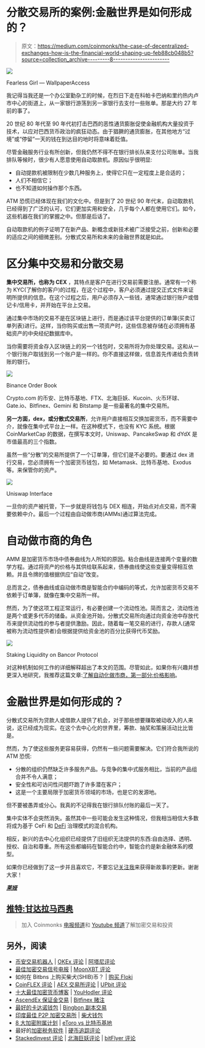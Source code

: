 # 分散交易所的案例:金融世界是如何形成的？

> 原文：<https://medium.com/coinmonks/the-case-of-decentralized-exchanges-how-is-the-financial-world-shaping-up-feb88cb048b5?source=collection_archive---------8----------------------->

![](img/abf11c49ffad04f62f7207e4e9b92a81.png)

Fearless Girl — WallpaperAccess

我记得当我还是一个办公室勤杂工的时候，在烈日下走在科帕卡巴纳和里约热内卢市中心的街道上，从一家银行游荡到另一家银行去支付一些账单。那是大约 27 年前的事了。

20 世纪 80 年代至 90 年代初打击巴西的恶性通货膨胀促使金融机构大量投资于技术，以应对巴西货币政治的疯狂动态。由于猖獗的通货膨胀，在其他地方“过境”或“停留”一天的钱在到达目的地时将意味着贬值。

尽管金融服务行业有所创新，但我仍然不得不在银行排长队来支付公司账单。当我排队等候时，很少有人愿意使用自动取款机。原因似乎很明显:

*   自动提款机被限制在少数几种服务上，使得它只在一定程度上是合适的；
*   人们不相信它；
*   也不知道如何操作那个东西。

ATM 恐慌已经体现在我们的文化中。但是到了 20 世纪 90 年代末，自动取款机已经得到了广泛的认可，它们更加实用和安全，几乎每个人都在使用它们。如今，这些机器在我们的掌握之中。但那是后话了。

自动取款机的例子证明了在新产品、新概念或新技术被广泛接受之前，创新和必要的适应之间的细微差别。分散式交易所和未来的金融世界就是如此。

# **区分集中交易和分散交易**

**集中交易所，也称为 CEX** ，其特点是客户在进行交易前需要注册。通常有一个称为 KYC(了解你的客户)的过程，在这个过程中，客户必须通过提交正式文件来证明所提供的信息。在这个过程之后，用户必须存入一些钱，通常通过银行账户或借记卡/信用卡，并开始在平台上交易。

通过集中市场的交易不是在区块链上进行，而是通过该平台提供的订单簿(买卖订单列表)进行。这样，当你购买或出售一项资产时，这些信息被存储在必须拥有基础资产的中央经纪数据库中。

当你需要将资金存入区块链上的另一个钱包时，交易所将为你处理交易。这和从一个银行账户取钱到另一个账户是一样的。你不直接这样做，信息首先传递给负责转账的银行。

![](img/7b9ecc459cbbcfa48ab4c6c66edb7005.png)

Binance Order Book

Crypto.com 的币安、比特币基地、FTX、北海巨妖、Kucoin、火币环球、Gate.io、Bitfinex、Gemini 和 Bitstamp 是一些最著名的集中交易所。

**另一方面，dex，或分散式交易所**，允许用户直接相互交换加密货币，而不需要中介，就像在集中式平台上一样。在这种模式下，也没有 KYC 系统。根据 CoinMarketCap 的数据，在撰写本文时，Uniswap、PancakeSwap 和 dYdX 是市值最高的三个指数。

虽然一些“分散”的交易所提供了一个订单簿，但它们是不必要的。要通过 dex 进行交易，您必须拥有一个加密货币钱包，如 Metamask、比特币基地、Exodus 等。来保管你的资产。

![](img/eef96e27846b14fcffd7ae31a3b1c0d4.png)

Uniswap Interface

一旦你的资产被托管，下一步就是将钱包与 DEX 相连，开始点对点交易，而不需要依赖中介。最后一个过程由自动做市商(AMMs)通过算法完成。

# **自动做市商的角色**

AMM 是加密货币市场中债券曲线为人所知的原因。粘合曲线是连接两个变量的数学方程。通过将资产的价格与其供给联系起来，债券曲线使这些变量变得相互依赖。并且令牌的值根据供应“自动”改变。

总而言之，债券曲线或自动做市商是智能合约中编码的等式，允许加密货币交易不依赖于订单簿，就像在集中交易所一样。

然而，为了使这项工程正常运行，有必要创建一个流动性池。简而言之，流动性池是两个或更多代币的储备。从资金池开始，分散式交易所向通过向资金池中存放代币来提供流动性的参与者提供激励。因此，随着每一笔交易的进行，存款人(通常被称为流动性提供者)会根据提供给资金池的百分比获得代币奖励。

![](img/c108b9bba2fac4f91068e7698aae2783.png)

Staking Liquidity on Bancor Protocol

对这种机制如何工作的详细解释超出了本文的范围。尽管如此，如果你有兴趣并想更深入地研究，我推荐这篇文章:[了解自动化做市商，第一部分:价格影响](https://research.paradigm.xyz/amm-price-impact)。

# 金融世界是如何形成的？

分散式交易所为贷款人或借款人提供了机会，对于那些想要赚取被动收入的人来说，这已经成为现实。在这个去中心化的世界里，筹款、抽奖和策展活动比比皆是。

然而，为了使这些服务更容易获得，仍然有一些问题需要解决。它们符合我所说的 ATM 恐慌:

*   分散的组织仍然缺乏许多服务产品。与竞争的集中式服务相比，当前的产品组合并不令人满意；
*   安全性和可访问性问题吓跑了许多潜在客户；
*   这是一个主要局限于加密货币领域的市场，也是它的发源地。

但不要被愚弄或分心。我真的不记得我在银行排队付账的最后一天了。

集中实体不会突然消失。虽然其中一些可能会发生这种情况，但我相当相信大多数将成为基于 CeFi 和 [DeFi](/coinmonks/defi-a-trillion-dollar-tsunami-about-to-flood-the-markets-d71e08f1ed94) 治理模式的混合机构。

相反，新兴的去中心化组织已经提供了旧组织无法提供的东西:自由选择、透明、授权、自治和尊重。所有这些都编码在智能合约中，智能合约是新金融体系的模型。

如果你已经做到了这一步并且喜欢它，不要忘记[关注我](https://marciogandara.medium.com)来获得新故事的更新。谢谢大家！

[***莱娅***](https://marciogandara.medium.com/o-caso-das-exchanges-descentralizadas-como-o-mundo-financeiro-est%C3%A1-se-moldando-fe84c840f1fe)

## [推特:甘达拉马西奥](https://twitter.com/gandaramarcio)

> 加入 Coinmonks [电报频道](https://t.me/coincodecap)和 [Youtube 频道](https://www.youtube.com/c/coinmonks/videos)了解加密交易和投资

## 另外，阅读

*   [币安交易机器人](/coinmonks/binance-trading-bots-d0d57bb62c4c) | [OKEx 评论](/coinmonks/okex-review-6b369304110f) | [阿塔尼评论](https://coincodecap.com/atani-review)
*   [最佳加密交易信号电报](/coinmonks/best-crypto-signals-telegram-5785cdbc4b2b) | [MoonXBT 评论](/coinmonks/moonxbt-review-6e4ab26d037)
*   如何在 Bitbns 上购买柴犬(SHIB)币？ | [购买 Floki](https://coincodecap.com/buy-floki-inu-token)
*   [CoinFLEX 评论](https://coincodecap.com/coinflex-review) | [AEX 交易所评论](https://coincodecap.com/aex-exchange-review) | [UPbit 评论](https://coincodecap.com/upbit-review)
*   [十大最佳加密货币博客](https://coincodecap.com/best-cryptocurrency-blogs) | [YouHodler 评论](https://coincodecap.com/youhodler-review)
*   [AscendEx 保证金交易](https://coincodecap.com/ascendex-margin-trading) | [Bitfinex 赌注](https://coincodecap.com/bitfinex-staking)
*   [最好的卡达诺钱包](https://coincodecap.com/best-cardano-wallets) | [Bingbon 副本交易](https://coincodecap.com/bingbon-copy-trading)
*   [印度最佳 P2P 加密交易所](https://coincodecap.com/p2p-crypto-exchanges-in-india) | [柴犬钱包](https://coincodecap.com/baby-shiba-inu-wallets)
*   [8 大加密附属计划](https://coincodecap.com/crypto-affiliate-programs) | [eToro vs 比特币基地](https://coincodecap.com/etoro-vs-coinbase)
*   最好的[加密税务软件](/coinmonks/best-crypto-tax-tool-for-my-money-72d4b430816b) | [硬币追踪评论](/coinmonks/cointracking-review-a-reliable-cryptocurrency-tax-software-5114e3eb5737)
*   [Stackedinvest 评论](https://coincodecap.com/stackedinvest-review) | [北海巨妖评论](/coinmonks/kraken-review-6165fc1056ac) | [bitFlyer 评论](https://coincodecap.com/bitflyer-review)